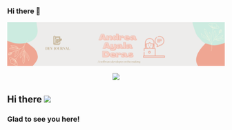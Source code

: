 ### Hi there 👋

![Banner](https://github.com/andreayalad/andreayalad/blob/master/My%20Banner.png)  
<p align="center">   
  <img src="https://profile-counter.glitch.me/andreayalad/count.svg" />  
</p>  
<h2>Hi there <img src="https://media4.giphy.com/media/Kfl09udXYhbjajJwEt/giphy_s.gif" width="25px"></h2>
<h3>Glad to see you here!</h3>  

<!--
**andreayalad/andreayalad** is a ✨ _special_ ✨ repository because its `README.md` (this file) appears on your GitHub profile.

Here are some ideas to get you started:
##Some random data 😄
- 👩‍💻  I’m currently studying Informatic Engineer at UCA, I'm on my 3rd year. 
- 🌱 I’m learning by myself a little bit of React and Vue for a profesional project/ work my plan it's to work as a Frontend Developer
- 🤔 I’m looking for help with backend, ASAP

- 🔭 I’m currently working on ...
- 🌱 I’m currently learning ...
- 👯 I’m looking to collaborate on ...
- 🤔 I’m looking for help with ...
- 💬 Ask me about ...
- 📫 How to reach me: ...
- 😄 Pronouns: ...
- ⚡ Fun fact: ...
-->
